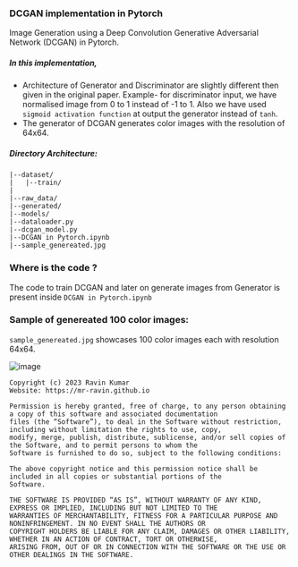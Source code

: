 ### DCGAN implementation in Pytorch

Image Generation using a Deep Convolution Generative Adversarial Network (DCGAN) in Pytorch.

##### In this implementation, 
- Architecture of Generator and Discriminator are slightly different then given in the original paper. Example- for discriminator input, we have normalised image from 0 to 1 instead of -1 to 1. Also we have used `sigmoid activation function` at output the generator instead of `tanh`.
- The generator of DCGAN generates color images with the resolution of 64x64.

##### Directory Architecture:
```
|--dataset/
|   |--train/
|
|--raw_data/
|--generated/
|--models/
|--dataloader.py
|--dcgan_model.py
|--DCGAN in Pytorch.ipynb
|--sample_genereated.jpg
```

### Where is the code ?
The code to train DCGAN and later on generate images from Generator is present inside `DCGAN in Pytorch.ipynb`

### Sample of genereated 100 color images:
`sample_genereated.jpg` showcases 100 color images each with resolution 64x64.

![image](https://github.com/mr-ravin/DCGAN-in-Pytorch/blob/main/sample_generated.jpg?raw=true)

```
Copyright (c) 2023 Ravin Kumar
Website: https://mr-ravin.github.io

Permission is hereby granted, free of charge, to any person obtaining a copy of this software and associated documentation 
files (the “Software”), to deal in the Software without restriction, including without limitation the rights to use, copy, 
modify, merge, publish, distribute, sublicense, and/or sell copies of the Software, and to permit persons to whom the 
Software is furnished to do so, subject to the following conditions:

The above copyright notice and this permission notice shall be included in all copies or substantial portions of the 
Software.

THE SOFTWARE IS PROVIDED “AS IS”, WITHOUT WARRANTY OF ANY KIND, EXPRESS OR IMPLIED, INCLUDING BUT NOT LIMITED TO THE 
WARRANTIES OF MERCHANTABILITY, FITNESS FOR A PARTICULAR PURPOSE AND NONINFRINGEMENT. IN NO EVENT SHALL THE AUTHORS OR 
COPYRIGHT HOLDERS BE LIABLE FOR ANY CLAIM, DAMAGES OR OTHER LIABILITY, WHETHER IN AN ACTION OF CONTRACT, TORT OR OTHERWISE, 
ARISING FROM, OUT OF OR IN CONNECTION WITH THE SOFTWARE OR THE USE OR OTHER DEALINGS IN THE SOFTWARE.
```
